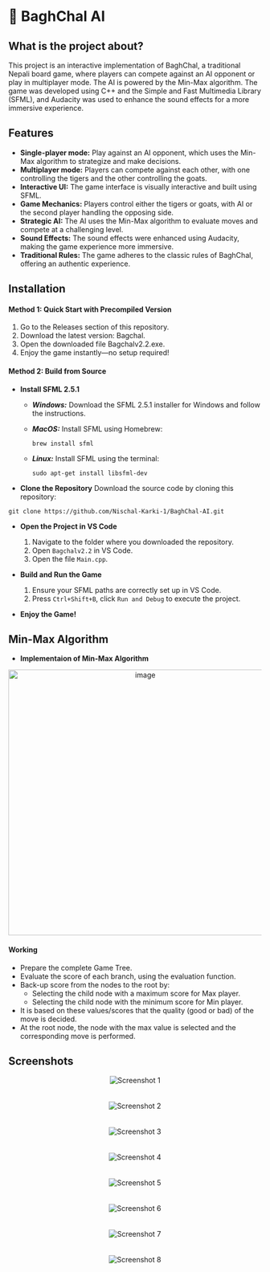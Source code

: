 
# 🚀 BaghChal AI
## What is the project about?
This project is an interactive implementation of BaghChal, a traditional Nepali board game, where players can compete against an AI opponent or play in multiplayer mode. The AI is powered by the Min-Max algorithm. The game was developed using C++ and the Simple and Fast Multimedia Library (SFML), and Audacity was used to enhance the sound effects for a more immersive experience.



## Features

- **Single-player mode:** Play against an AI opponent, which uses the Min-Max algorithm to strategize and make decisions.
- **Multiplayer mode:** Players can compete against each other, with one controlling the tigers and the other controlling the goats.
- **Interactive UI:** The game interface is visually interactive and built using SFML.
- **Game Mechanics:** Players control either the tigers or goats, with AI or the second player handling the opposing side.
- **Strategic AI:** The AI uses the Min-Max algorithm to evaluate moves and compete at a challenging level.
- **Sound Effects:** The sound effects were enhanced using Audacity, making the game experience more immersive.
- **Traditional Rules:** The game adheres to the classic rules of BaghChal, offering an authentic experience.




## Installation

#### **Method 1: Quick Start with Precompiled Version**
1. Go to the Releases section of this repository.
2. Download the latest version: Bagchal.
3. Open the downloaded file Bagchalv2.2.exe.
4. Enjoy the game instantly—no setup required!

#### **Method 2: Build from Source**

- **Install SFML 2.5.1**
  - ***Windows:*** Download the SFML 2.5.1 installer for Windows and follow the instructions.
  - ***MacOS:*** Install SFML using Homebrew:
    ```
    brew install sfml 
    ```

  - ***Linux:*** Install SFML using the terminal:
    ```
    sudo apt-get install libsfml-dev
    ```
- **Clone the Repository**
Download the source code by cloning this repository:
```
git clone https://github.com/Nischal-Karki-1/BaghChal-AI.git
```
- **Open the Project in VS Code**
    1. Navigate to the folder where you downloaded the repository.
    2. Open ```Bagchalv2.2``` in VS Code.
    3. Open the file ```Main.cpp```.

- **Build and Run the Game**
    1. Ensure your SFML paths are correctly set up in VS Code.
    2. Press ```Ctrl+Shift+B```, click ```Run and Debug``` to execute the project.
- **Enjoy the Game!**
## Min-Max Algorithm
- **Implementaion of Min-Max Algorithm**
<div align="center">
 <img width="529" alt="image" src="https://github.com/user-attachments/assets/64b0a16b-9d32-4869-a352-86a679b07529">
</div>

 #### **Working**
- Prepare the complete Game Tree.
- Evaluate the score of each branch, using the evaluation function.
- Back-up score from the nodes to the root by:
    - Selecting the child node with a maximum score for Max player.
    - Selecting the child node with the minimum score for Min player.
- It is based on these values/scores that the quality (good or bad) of the move is decided.
-  At the root node, the node with the max value is selected and the corresponding move is performed.
## Screenshots
<div align="center">
  <img  alt="Screenshot 1" 
       src="https://github.com/user-attachments/assets/d022f6cc-750a-4215-a775-eb616e8525f8">
</div>
<br><br>

<div align="center">
  <img  alt="Screenshot 2" 
       src="https://github.com/user-attachments/assets/75f199db-06f1-4dbd-83f1-e32cb6dafaef">
</div>
<br><br>

<div align="center">
  <img  alt="Screenshot 3" 
       src="https://github.com/user-attachments/assets/c8f915fd-48dd-494c-86aa-6bfa47fba24e">
</div>
<br><br>

<div align="center">
  <img alt="Screenshot 4" 
       src="https://github.com/user-attachments/assets/2088cd18-0ef-44aa-8bda-e1631905cdc3">
</div>
<br><br>

<div align="center">
  <img  alt="Screenshot 5" 
       src="https://github.com/user-attachments/assets/2b50dcb8-f1ef-4fcd-a087-cb735c384f8c">
</div>
<br><br>

<div align="center">
  <img  alt="Screenshot 6" 
       src="https://github.com/user-attachments/assets/81c0eedd-cc4f-4725-8844-22d4d7f4fb70">
</div>
<br><br>

<div align="center">
  <img alt="Screenshot 7" 
       src="https://github.com/user-attachments/assets/4340ed44-9319-4ec2-a4c3-3180fb69052c">
</div>
<br><br>

<div align="center">
  <img alt="Screenshot 8" 
       src="https://github.com/user-attachments/assets/72592617-74f1-46e2-951a-dda9ac7172d3">
</div>
